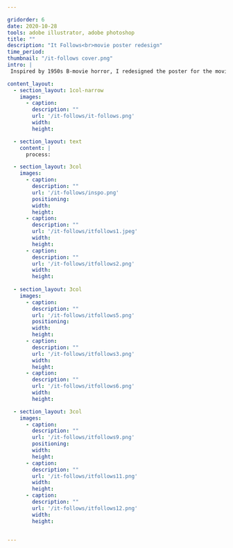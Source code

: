 ```yaml
---

gridorder: 6
date: 2020-10-28
tools: adobe illustrator, adobe photoshop
title: ""
description: "It Follows<br>movie poster redesign"
time_period:
thumbnail: "/it-follows cover.png"
intro: |
 Inspired by 1950s B-movie horror, I redesigned the poster for the movie It Follows (2014).

content_layout:
  - section_layout: 1col-narrow
    images:
      - caption:
        description: ""
        url: '/it-follows/it-follows.png'
        width:
        height:

  - section_layout: text
    content: |
      process:

  - section_layout: 3col
    images:
      - caption:
        description: ""
        url: '/it-follows/inspo.png'
        positioning: 
        width:
        height:
      - caption:
        description: ""
        url: '/it-follows/itfollows1.jpeg'
        width:
        height:
      - caption:
        description: ""
        url: '/it-follows/itfollows2.png'
        width:
        height:
 
  - section_layout: 3col
    images:
      - caption:
        description: ""
        url: '/it-follows/itfollows5.png'
        positioning: 
        width:
        height:
      - caption:
        description: ""
        url: '/it-follows/itfollows3.png'
        width:
        height:
      - caption:
        description: ""
        url: '/it-follows/itfollows6.png'
        width:
        height:

  - section_layout: 3col
    images:
      - caption:
        description: ""
        url: '/it-follows/itfollows9.png'
        positioning: 
        width:
        height:
      - caption:
        description: ""
        url: '/it-follows/itfollows11.png'
        width:
        height:
      - caption:
        description: ""
        url: '/it-follows/itfollows12.png'
        width:
        height:


---
```

